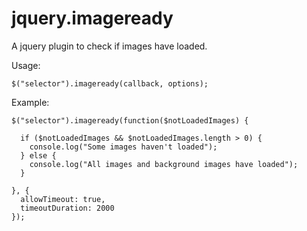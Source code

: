 # jquery.imageready
A jquery plugin to check if images have loaded.

Usage:

```
$("selector").imageready(callback, options);
```

Example: 
```
$("selector").imageready(function($notLoadedImages) {

  if ($notLoadedImages && $notLoadedImages.length > 0) {
    console.log("Some images haven't loaded");
  } else {
    console.log("All images and background images have loaded");
  }
  
}, {
  allowTimeout: true,
  timeoutDuration: 2000
});
```
